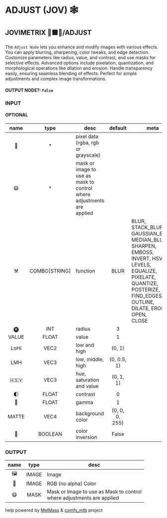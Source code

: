 # ADJUST (JOV) 🕸️

## JOVIMETRIX 🔺🟩🔵/ADJUST

The `Adjust Node` lets you enhance and modify images with various effects.
You can apply blurring, sharpening, color tweaks, and edge detection.
Customize parameters like radius, value, and contrast, and use masks for
selective effects. Advanced options include pixelation, quantization, and
morphological operations like dilation and erosion. Handle transparency easily,
ensuring seamless blending of effects. Perfect for simple adjustments and
complex image transformations.

#### OUTPUT NODE?: `False`

### INPUT

#### OPTIONAL

name|type|desc|default|meta
:---:|:---:|---|:---:|---
👾| * | pixel data (rgba, rgb or grayscale) |  | 
😷| * | mask or image to use as mask to<br>control where adjustments are<br>applied |  | 
⚒️| COMBO[STRING] | function | BLUR | BLUR, STACK_BLUR, GAUSSIAN_BLUR, MEDIAN_BLUR,<br>SHARPEN, EMBOSS, INVERT, HSV, LEVELS,<br>EQUALIZE, PIXELATE, QUANTIZE, POSTERIZE,<br>FIND_EDGES, OUTLINE, DILATE, ERODE, OPEN,<br>CLOSE
🅡| INT | radius | 3 | 
VALUE| FLOAT | value | 1 | 
LoHi| VEC2 | low and high | (0, 1) | 
LMH| VEC3 | low, middle, high | (0, 0.5, 1) | 
🇭🇸‌🇻| VEC3 | hue, saturation and value | (0, 1, 1) | 
🌓| FLOAT | contrast | 0 | 
🔆| FLOAT | gamma | 1 | 
MATTE| VEC4 | background color | (0, 0, 0, 255) | 
🔳| BOOLEAN | color inversion | False | 

### OUTPUT

name|type|desc
:---:|:---:|---
🖼️| IMAGE | Image 
🌈| IMAGE | RGB (no alpha) Color 
😷| MASK | Mask or Image to use as Mask to control<br>where adjustments are applied 

help powered by [MelMass](https://github.com/melMass) & [comfy_mtb](https://github.com/melMass/comfy_mtb) project